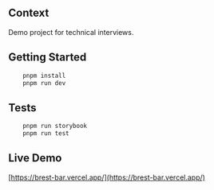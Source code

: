 ## Context

Demo project for technical interviews.

## Getting Started

```bash
    pnpm install
    pnpm run dev
```

## Tests

```bash
    pnpm run storybook
    pnpm run test
```

## Live Demo

[https://brest-bar.vercel.app/](https://brest-bar.vercel.app/)

